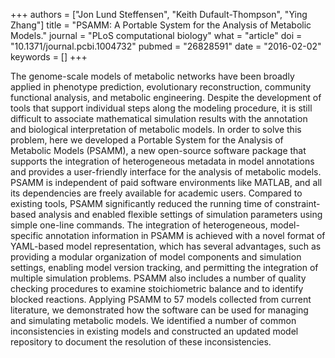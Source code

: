 +++
authors = ["Jon Lund Steffensen", "Keith Dufault-Thompson", "Ying Zhang"]
title = "PSAMM: A Portable System for the Analysis of Metabolic Models."
journal = "PLoS computational biology"
what = "article"
doi = "10.1371/journal.pcbi.1004732"
pubmed = "26828591"
date = "2016-02-02"
keywords = []
+++

The genome-scale models of metabolic networks have been broadly applied in phenotype prediction, evolutionary reconstruction, community functional analysis, and metabolic engineering. Despite the development of tools that support individual steps along the modeling procedure, it is still difficult to associate mathematical simulation results with the annotation and biological interpretation of metabolic models. In order to solve this problem, here we developed a Portable System for the Analysis of Metabolic Models (PSAMM), a new open-source software package that supports the integration of heterogeneous metadata in model annotations and provides a user-friendly interface for the analysis of metabolic models. PSAMM is independent of paid software environments like MATLAB, and all its dependencies are freely available for academic users. Compared to existing tools, PSAMM significantly reduced the running time of constraint-based analysis and enabled flexible settings of simulation parameters using simple one-line commands. The integration of heterogeneous, model-specific annotation information in PSAMM is achieved with a novel format of YAML-based model representation, which has several advantages, such as providing a modular organization of model components and simulation settings, enabling model version tracking, and permitting the integration of multiple simulation problems. PSAMM also includes a number of quality checking procedures to examine stoichiometric balance and to identify blocked reactions. Applying PSAMM to 57 models collected from current literature, we demonstrated how the software can be used for managing and simulating metabolic models. We identified a number of common inconsistencies in existing models and constructed an updated model repository to document the resolution of these inconsistencies.